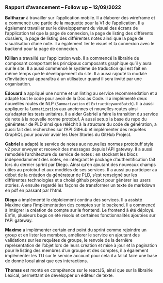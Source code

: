### Rapport d’avancement – Follow up – 12/09/2022

**Balthazar** à travailler sur l’application mobile. Il a élaborer des wireframe et a commencé une partie de la maquette pour la V1 de l’application. Il a également travailler sur le développement du visuel des écrans de l’application tel que la page de connexion, la page de listing des différents dossiers, la page de listing des différentes notes ainsi que la page de visualisation d’une note. Il a également lier le visuel et la connexion avec le backend pour la page de connexion.

**Killian** a travaillé sur l’application web. Il a commencé la librairie de composant comportant les principaux composants graphique qu’il y aura sur le site. Il a aussi commencé le système de traduction qui est fait en même temps que le développement du site. Il a aussi rajouté la modale d’invitation qui apparaîtra à un utilisateur quand il sera invité par une organisation.

**Edouard** a appliqué une norme et un linting au service recommendation et a adapté tout le code pour avoir de la Doc as Code. Il a implémenté deux nouvelles routes de NLP (`Summarization` et `ExtractKeywordBatch`). Il a aussi appliquer la `lemmatization` aux anciennes et nouvelles routes ainsi qu’adapter les tests unitaires. Il a aider Gabriel a faire la transition du service de note à la nouvelle norme protobuf. A aussi setup la base du repo du générateur de PLD ainsi que réléchit à la structure du code de génération, a aussi fait des recherches sur l’API GitHub et implémenter des requêtes GraphQL pour pouvoir avoir les User Stories du GitHub Project.

**Gabriel** a adapté le service de notes aux nouvelles normes protobuff style v2 pour envoyer et recevoir des messages depuis l’API gateway. Il a aussi remodelé l’architecture du service de notes : en stockant les blocs indépendamment des notes, en intérgrant le package d’authentification fait lors du dernier sprint par Diego. Ainsi qu’en ajoutant des nouveaux champs utiles au protobuf et aux modèles de ses services. Il a aussi pu participer au début de la création du générateur de PLD, s’est renseigné sur les différentes technologies et a choisi github project pour générer les users stories. A ensuite regardé les façons de transformer un texte de markdown en pdf en passant par l’html.

**Diego** a implémenté le déploiement continu des services. Il a assisté Maxime dans l’implémentation des comptes sur le backend. Il a commencé à intégrer la création de compte sur le frontend. Le frontend à été déployé. Enfin, plusieurs bugs on été résolu et certaines fonctionnalités ajoutées sur l’API gateway.

**Maxime** a implémenter certain end point du sprint comme rejoindre un group et en lister les membres, améliorer le service en ajoutant des validations sur les requêtes de groupe, le renvoie de la dernière représentation de l’objet lors de leurs création et mise à jour et la pagination pour le listing des membres d’un groupe et des comptes, il a également implémenter les TU sur le service account pour cela il a fallut faire une base de donné local ainsi que ces interactions.

**Thomas** est monté en compétence sur le reactJS, ainsi que sur la librairie Lexical, permettant de développer un éditeur de texte.
